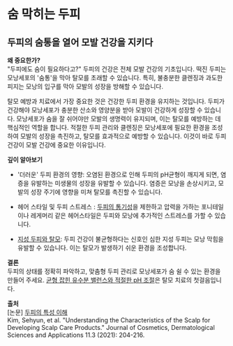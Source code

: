 # 숨 막히는 두피

## 두피의 숨통을 열어 모발 건강을 지키다
  
**왜 중요한가?**   
 "두피에도 숨이 필요하다고?" 두피의 건강은 전체 모발 건강의 기초입니다. 떡진 두피는 모낭세포의 '숨통'을 막아 탈모를 초래할 수 있습니다. 특히, 불충분한 클렌징과 과도한 피지는 모낭의 입구를 막아 모발의 성장을 방해할 수 있습니다.  
  
탈모 예방과 치료에서 가장 중요한 것은 건강한 두피 환경을 유지하는 것입니다. 두피가 건강해야 모낭세포가 충분한 산소와 영양분을 받아 모발이 건강하게 성장할 수 있습니다. 모낭세포가 숨을 잘 쉬어야만 모발의 생명력이 유지되며, 이는 탈모를 예방하는 데 핵심적인 역할을 합니다. 적절한 두피 관리와 클렌징은 모낭세포에 필요한 환경을 조성하여 모발의 성장을 촉진하고, 탈모를 효과적으로 예방할 수 있습니다. 이것이 바로 두피 건강이 모발 건강에 중요한 이유입니다.  
  
**깊이 알아보기**  

 - '더러운' 두피 환경의 영향: 오염된 환경으로 인해 두피의 pH균형이 깨지게 되면, 염증을 유발하는 미생물의 성장을 유발할 수 있습니다. 염증은 모낭을 손상시키고, 모발의 성장 주기에 영향을 미쳐 탈모를 촉진할 수 있습니다.  
  
 - 헤어 스타일 및 두피 스트레스 : [두피의 통기성](/m04/m0403/m040303)을 제한하고 압력을 가하는 포니테일이나 레게머리 같은 헤어스타일은 두피와 모낭에 추가적인 스트레스를 가할 수 있습니다.  
  
 - [지성 두피와 탈모](/m04/m0401/m040104/m04010403): 두피 건강이 불균형하다는 신호인 심한 지성 두피는 모낭 막힘을 유발할 수 있습니다. 이는 탈모가 발생하기 쉬운 환경을 조성합니다.  
  
  
**결론**  
두피의 상태를 정확히 파악하고, 맞춤형 두피 관리로 모낭세포가 숨 쉴 수 있는 환경을 만들어 주세요. [균형 잡힌 유수분 밸런스와 적절한 pH 조절](/m04/m0406/m040604)은 탈모 치료의 첫걸음입니다.

**출처**    
[논문] [두피의 특성 이해](/m04/m0407/m040705)    
Kim, Sehyun, et al. "Understanding the Characteristics of the Scalp for Developing Scalp Care Products." Journal of Cosmetics, Dermatological Sciences and Applications 11.3 (2021): 204-216.
<!--stackedit_data:
eyJoaXN0b3J5IjpbLTI5Njk5NTE5OCwzODgxODAxODBdfQ==
-->